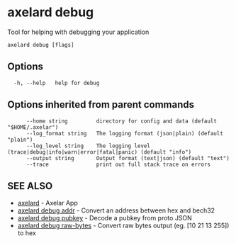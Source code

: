 # axelard debug

Tool for helping with debugging your application

```
axelard debug [flags]
```

## Options

```
  -h, --help   help for debug
```

## Options inherited from parent commands

```
      --home string         directory for config and data (default "$HOME/.axelar")
      --log_format string   The logging format (json|plain) (default "plain")
      --log_level string    The logging level (trace|debug|info|warn|error|fatal|panic) (default "info")
      --output string       Output format (text|json) (default "text")
      --trace               print out full stack trace on errors
```

## SEE ALSO

- [axelard](/cli-docs/v0_27_0/axelard) - Axelar App
- [axelard debug addr](/cli-docs/v0_27_0/axelard_debug_addr) - Convert an address between hex and bech32
- [axelard debug pubkey](/cli-docs/v0_27_0/axelard_debug_pubkey) - Decode a pubkey from proto JSON
- [axelard debug raw-bytes](/cli-docs/v0_27_0/axelard_debug_raw-bytes) - Convert raw bytes output (eg. \[10 21 13 255\]) to hex
